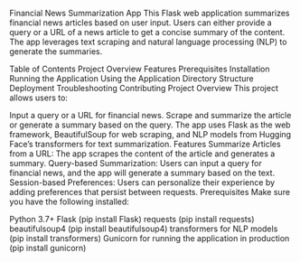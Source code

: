 Financial News Summarization App
This Flask web application summarizes financial news articles based on user input. Users can either provide a query or a URL of a news article to get a concise summary of the content. The app leverages text scraping and natural language processing (NLP) to generate the summaries.

Table of Contents
Project Overview
Features
Prerequisites
Installation
Running the Application
Using the Application
Directory Structure
Deployment
Troubleshooting
Contributing
Project Overview
This project allows users to:

Input a query or a URL for financial news.
Scrape and summarize the article or generate a summary based on the query.
The app uses Flask as the web framework, BeautifulSoup for web scraping, and NLP models from Hugging Face’s transformers for text summarization.
Features
Summarize Articles from a URL: The app scrapes the content of the article and generates a summary.
Query-based Summarization: Users can input a query for financial news, and the app will generate a summary based on the text.
Session-based Preferences: Users can personalize their experience by adding preferences that persist between requests.
Prerequisites
Make sure you have the following installed:

Python 3.7+
Flask (pip install Flask)
requests (pip install requests)
beautifulsoup4 (pip install beautifulsoup4)
transformers for NLP models (pip install transformers)
Gunicorn for running the application in production (pip install gunicorn)